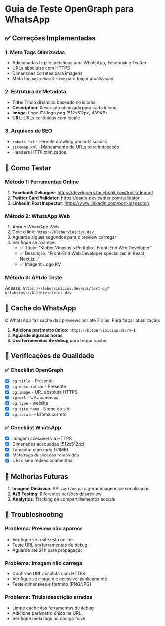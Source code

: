 # Guia de Teste OpenGraph para WhatsApp

## ✅ Correções Implementadas

### 1. **Meta Tags Otimizadas**
- Adicionadas tags específicas para WhatsApp, Facebook e Twitter
- URLs absolutas com HTTPS
- Dimensões corretas para imagens
- Meta tag `og:updated_time` para forçar atualização

### 2. **Estrutura de Metadata**
- **Title**: Título dinâmico baseado no idioma
- **Description**: Descrição otimizada para cada idioma  
- **Image**: Logo KV-logo.png (512x512px, 439KB)
- **URL**: URLs canônicas com locale

### 3. **Arquivos de SEO**
- `robots.txt` - Permite crawling por bots sociais
- `sitemap.xml` - Mapeamento de URLs para indexação
- Headers HTTP otimizados

## 🧪 Como Testar

### Método 1: Ferramentas Online
1. **Facebook Debugger**: https://developers.facebook.com/tools/debug/
2. **Twitter Card Validator**: https://cards-dev.twitter.com/validator
3. **LinkedIn Post Inspector**: https://www.linkedin.com/post-inspector/

### Método 2: WhatsApp Web
1. Abra o WhatsApp Web
2. Cole o link: `https://klebervinicius.dev`
3. Aguarde alguns segundos para o preview carregar
4. Verifique se aparece:
   - ✅ Título: "Kleber Vinicius's Portfolio | Front-End Web Developer"
   - ✅ Descrição: "Front-End Web Developer specialized in React, Next.js..."
   - ✅ Imagem: Logo KV

### Método 3: API de Teste
Acesse: `https://klebervinicius.dev/api/test-og?url=https://klebervinicius.dev`

## 🔄 Cache do WhatsApp

O WhatsApp faz cache das previews por até 7 dias. Para forçar atualização:

1. **Adicione parâmetro único**: `https://klebervinicius.dev?v=1`
2. **Aguarde algumas horas**
3. **Use ferramentas de debug** para limpar cache

## 🎯 Verificações de Qualidade

### ✅ Checklist OpenGraph
- [x] `og:title` - Presente
- [x] `og:description` - Presente  
- [x] `og:image` - URL absoluta HTTPS
- [x] `og:url` - URL canônica
- [x] `og:type` - website
- [x] `og:site_name` - Nome do site
- [x] `og:locale` - Idioma correto

### ✅ Checklist WhatsApp
- [x] Imagem acessível via HTTPS
- [x] Dimensões adequadas (512x512px)
- [x] Tamanho otimizado (<1MB)
- [x] Meta tags duplicadas removidas
- [x] URLs sem redirecionamentos

## 🚀 Melhorias Futuras

1. **Imagem Dinâmica**: API `/api/og` para gerar imagens personalizadas
2. **A/B Testing**: Diferentes versões de preview
3. **Analytics**: Tracking de compartilhamentos sociais

## 🔧 Troubleshooting

### Problema: Preview não aparece
- Verifique se o site está online
- Teste URL em ferramentas de debug
- Aguarde até 24h para propagação

### Problema: Imagem não carrega
- Confirme URL absoluta com HTTPS
- Verifique se imagem é acessível publicamente
- Teste dimensões e formato (PNG/JPG)

### Problema: Título/descrição errados
- Limpe cache das ferramentas de debug
- Adicione parâmetro único na URL
- Verifique meta tags no código fonte
